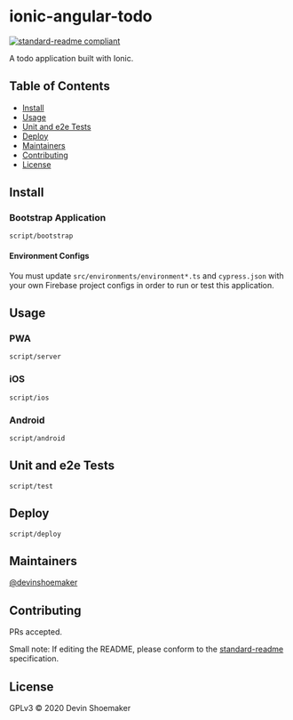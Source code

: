 # ionic-angular-todo

[![standard-readme compliant](https://img.shields.io/badge/standard--readme-OK-green.svg?style=flat-square)](https://github.com/RichardLitt/standard-readme)

A todo application built with Ionic.

## Table of Contents

- [Install](#install)
- [Usage](#usage)
- [Unit and e2e Tests](#unit-and-e2e-tests)
- [Deploy](#deploy)
- [Maintainers](#maintainers)
- [Contributing](#contributing)
- [License](#license)

## Install

### Bootstrap Application

```
script/bootstrap
```

#### Environment Configs

You must update `src/environments/environment*.ts` and `cypress.json` with your own Firebase project configs in order to run or test this application.

## Usage

### PWA

```
script/server
```

### iOS

```
script/ios
```

### Android

```
script/android
```

## Unit and e2e Tests

```
script/test
```

## Deploy

```
script/deploy
```

## Maintainers

[@devinshoemaker](https://github.com/devinshoemaker)

## Contributing

PRs accepted.

Small note: If editing the README, please conform to the [standard-readme](https://github.com/RichardLitt/standard-readme) specification.

## License

GPLv3 © 2020 Devin Shoemaker
